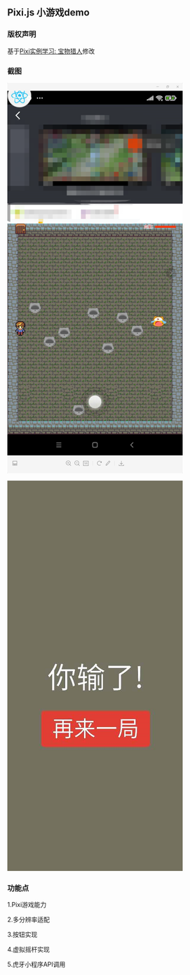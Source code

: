 ## Pixi.js 小游戏demo

### 版权声明
基于[Pixi实例学习: 宝物猎人](https://github.com/Zainking/learningPixi#casestudy)修改

### 截图
![](./ss.png)

![](./ss2.png)

### 功能点
1.Pixi游戏能力

2.多分辨率适配

3.按钮实现

4.虚拟摇杆实现

5.虎牙小程序API调用

